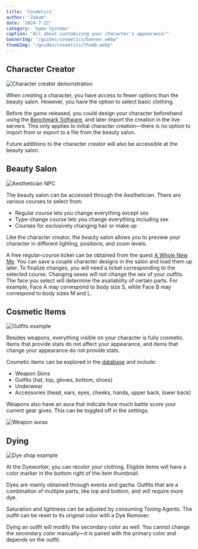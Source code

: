 ```yaml
---
title: 'Cosmetics'
author: "Zakum"
date: '2024-7-22'
category: 'Game Systems'
caption: "All about customizing your character's appearance!"
bannerImg: "/guides/cosmetics/banner.webp"
thumbImg: "/guides/cosmetics/thumb.webp"
---
```


<script>
    import StickyNote from '$lib/components/StickyNote.svelte';
</script>

## Character Creator
<img src="/guides/cosmetics/banner.webp" alt="Character creator demonstration">

When creating a character, you have access to fewer options than the beauty salon. However, you have the option to select basic clothing. 

Before the game released, you could design your character beforehand using the [Benchmark Software](https://blue-protocol.com/guide/benchmark), and later import the creation in the live servers. This only applies to initial character creation—there is no option to import from or export to a file from the beauty salon.

Future additions to the character creator will also be accessible at the beauty salon.

## Beauty Salon
<img src="/guides/cosmetics/aesthetician.png" alt="Aesthetician NPC">

The beauty salon can be accessed through the Aesthetician. There are various courses to select from:

- Regular course lets you change everything except sex
- Type-change course lets you change everything including sex
- Courses for exclusively changing hair or make up

Like the character creator, the beauty salon allows you to preview your character in different lighting, positions, and zoom levels.

<StickyNote type="tip">
    A free regular-course ticket can be obtained from the quest <a href="/db/quests/SQ101_120">A Whole New Me</a>.
</StickyNote>

<StickyNote type="tip">
    You can save a couple character designs in the salon and load them up later. To finalize changes, you will need a ticket corresponding to the selected course.
</StickyNote>

<StickyNote type="warning">
    Changing sexes will not change the sex of your outfits.
</StickyNote>

<StickyNote type="caution">
    The face you select will determine the availability of certain parts. For example, Face A may correspond to body size S, while Face B may correspond to body sizes M and L.
</StickyNote>

## Cosmetic Items
<img class="full-bleed" src="/guides/cosmetics/outfits.png" alt="Outfits example">

Besides weapons, everything visible on your character is fully cosmetic. Items that provide stats do not affect your appearance, and items that change your appearance do not provide stats.

Cosmetic items can be explored in the [database](/db) and include:
- Weapon Skins
- Outfits (hat, top, gloves, bottom, shoes)
- Underwear
- Accessories (head, ears, eyes, cheeks, hands, upper back, lower back)

Weapons also have an aura that indicate how much battle score your current gear gives. This can be toggled off in the settings.

![Weapon auras](/guides/cosmetics/weaponauras.jpg)

## Dying
<img class="full-bleed" src="/guides/cosmetics/dyes.png" alt="Dye shop example">

At the Dyeworker, you can recolor your clothing. Eligible items will have a color marker in the bottom right of the item thumbnail. 

Dyes are mainly obtained through events and gacha. Outfits that are a combination of multiple parts, like top and bottom, and will require more dye. 

Saturation and lightness can be adjusted by consuming Toning Agents. The outfit can be reset to its original color with a Dye Remover.

<StickyNote type="note">
    Dying an outfit will modify the secondary color as well. You cannot change the secondary color manually—it is paired with the primary color and depends on the outfit.
</StickyNote>